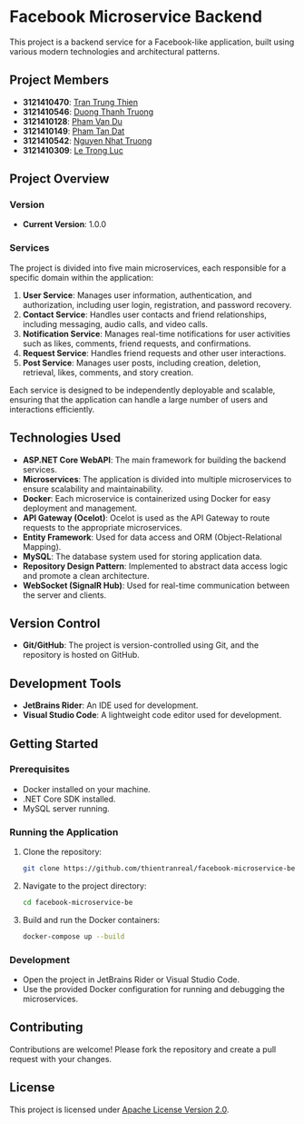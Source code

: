 # Facebook Microservice Backend

This project is a backend service for a Facebook-like application, built using various modern technologies and architectural patterns.

## Project Members
- **3121410470**: [Tran Trung Thien](https://github.com/thientranreal)
- **3121410546**: [Duong Thanh Truong](https://github.com/BT2701)
- **3121410128**: [Pham Van Du](https://github.com/vandu178)
- **3121410149**: [Pham Tan Dat](https://github.com/phamtandat655)
- **3121410542**: [Nguyen Nhat Truong](https://github.com/nhattruong16062003)
- **3121410309**: [Le Trong Luc](https://github.com/luccute)

## Project Overview

### Version
- **Current Version**: 1.0.0

### Services
The project is divided into five main microservices, each responsible for a specific domain within the application:

1. **User Service**: Manages user information, authentication, and authorization, including user login, registration, and password recovery.
2. **Contact Service**: Handles user contacts and friend relationships, including messaging, audio calls, and video calls.
3. **Notification Service**: Manages real-time notifications for user activities such as likes, comments, friend requests, and confirmations.
4. **Request Service**: Handles friend requests and other user interactions.
5. **Post Service**: Manages user posts, including creation, deletion, retrieval, likes, comments, and story creation.

Each service is designed to be independently deployable and scalable, ensuring that the application can handle a large number of users and interactions efficiently.

## Technologies Used

- **ASP.NET Core WebAPI**: The main framework for building the backend services.
- **Microservices**: The application is divided into multiple microservices to ensure scalability and maintainability.
- **Docker**: Each microservice is containerized using Docker for easy deployment and management.
- **API Gateway (Ocelot)**: Ocelot is used as the API Gateway to route requests to the appropriate microservices.
- **Entity Framework**: Used for data access and ORM (Object-Relational Mapping).
- **MySQL**: The database system used for storing application data.
- **Repository Design Pattern**: Implemented to abstract data access logic and promote a clean architecture.
- **WebSocket (SignalR Hub)**: Used for real-time communication between the server and clients.

## Version Control

- **Git/GitHub**: The project is version-controlled using Git, and the repository is hosted on GitHub.

## Development Tools

- **JetBrains Rider**: An IDE used for development.
- **Visual Studio Code**: A lightweight code editor used for development.

## Getting Started

### Prerequisites

- Docker installed on your machine.
- .NET Core SDK installed.
- MySQL server running.

### Running the Application

1. Clone the repository:
    ```sh
    git clone https://github.com/thientranreal/facebook-microservice-be.git
    ```
2. Navigate to the project directory:
    ```sh
    cd facebook-microservice-be
    ```
3. Build and run the Docker containers:
    ```sh
    docker-compose up --build
    ```

### Development

- Open the project in JetBrains Rider or Visual Studio Code.
- Use the provided Docker configuration for running and debugging the microservices.

## Contributing

Contributions are welcome! Please fork the repository and create a pull request with your changes.

## License

This project is licensed under [Apache License Version 2.0](LICENSE).
